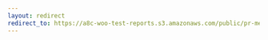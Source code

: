 ```yaml
---
layout: redirect
redirect_to: https://a8c-woo-test-reports.s3.amazonaws.com/public/pr-merge/41150/api/index.html
---
```


